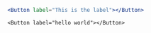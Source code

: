 ```jsx
<Button label="This is the label"></Button>
```

```tsx
<Button label="hello world"></Button>
```
